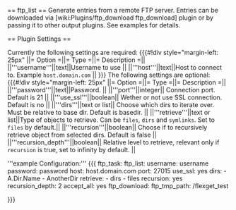 
== ftp_list ==
Generate entries from a remote FTP server. Entries can be downloaded via [wiki:Plugins/ftp_download ftp_download] plugin or by passing it to other output plugins. See examples for details.

== Plugin Settings ==

Currently the following settings are required:
{{{#!div style="margin-left: 25px"
||= Option =||= Type =||= Description =||
||'''username'''||text||Username to use ||
||'''host'''||text||Host to connect to. Example `host.domain.com` ||
}}}
The following settings are optional:
{{{#!div style="margin-left: 25px"
||= Option =||= Type =||= Description =||
||'''password'''||text||Password. ||
||'''port'''||integer|| Connection port. Default is 21 ||
||'''use_ssl'''||boolean|| Wether or not use SSL connection. Default is no ||
||'''dirs'''||text or list|| Choose which dirs to iterate over. Must be relative to base dir. Default is basedir. ||
||'''retrieve'''||text or list||Type of objects to retrieve. Can be `files`, `dirs` and `symlinks`. Set to `files` by default.||
||'''recursion'''||boolean|| Choose if to recursively retrieve object from selected dirs. Default is false ||
||'''recursion_depth'''||boolean|| Relative level to retrieve, relevant only if `recursion` is true, set to infinity by default. ||

'''example Configuration:'''
{{{
ftp_task:
  ftp_list:
    username: username
    password: password
    host: host.domain.com
    port: 27015
    use_ssl: yes
    dirs: 
      - A.Dir.Name
      - AnotherDir
    retrieve: 
      - dirs
      - files
    recursion: yes
    recursion_depth: 2 
  accept_all: yes
  ftp_download: 
    ftp_tmp_path: /flexget_test

}}}